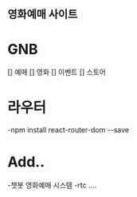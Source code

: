 ## 영화예매 사이트

# GNB

[] 예매
[] 영화
[] 이벤트
[] 스토어

# 라우터

-npm install react-router-dom --save

# Add..

-챗봇 영화예매 시스템
-rtc ....
